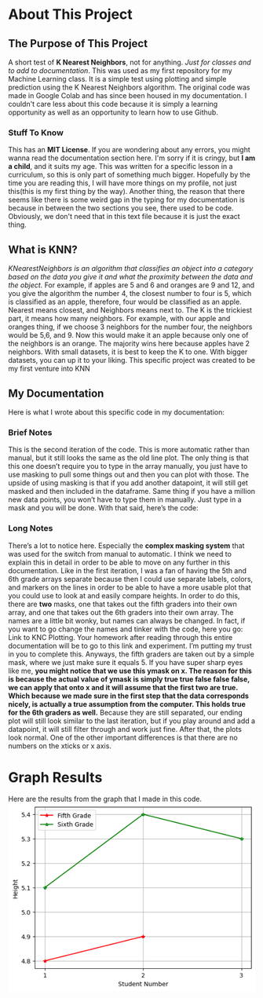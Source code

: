 # About This Project
## The Purpose of This Project
A short test of **K Nearest Neighbors**, not for anything. _Just for classes and to add to documentation_. This was used as my first repository for my Machine Learning class. It is a simple test using plotting and simple prediction using the K Nearest Neighbors algorithm. The original code was made in Google Colab and has since been housed in my documentation. I couldn't care less about this code because it is simply a learning opportunity as well as an opportunity to learn how to use Github.
### Stuff To Know
This has an **MIT License**. If you are wondering about any errors, you might wanna read the documentation section here. I'm sorry if it is cringy, but **I am a child**, and it suits my age. This was written for a specific lesson in a curriculum, so this is only part of something much bigger. Hopefully by the time you are reading this, I will have more things on my profile, not just this(this is my first thing by the way). Another thing, the reason that there seems like there is some weird gap in the typing for my documentation is because in between the two sections  you see, there used to be  code. Obviously, we don't need that in this text file because it is just the exact thing. 

## What is KNN? 
_KNearestNeighbors is an algorithm that classifies an object into a category based on the data you give it and what the proximity between the data and the object._ 
For example, if apples are 5 and 6 and oranges are 9 and 12, and you give the algorithm the number 4, the closest number to four is 5, which is classified as an apple, therefore, four would be classified as an apple. 
Nearest means closest, and Neighbors means next to. 
The K is the trickiest part, it means how many neighbors. For example, with our apple and oranges thing, if we choose 3 neighbors for the number four, the neighbors would be 5,6, and 9. Now this would make it an apple because only one of the neighbors is an orange. The majority wins here because apples have 2 neighbors.  With small datasets, it is best to keep the K to one. With bigger datasets, you can up it to your liking. 
This specific project was created to be my first venture into KNN

## My Documentation
Here is what I wrote about this specific code in my documentation: 

### Brief Notes
This is the second iteration of the code. This is more automatic rather than manual, but it still looks the same as the old line plot. The only thing is that this one doesn’t require you to type in the array manually, you just have to use masking to pull some things out and then you can plot with those. The upside of using masking is that if you add another datapoint, it will still get masked and then included in the dataframe. Same thing if you have a million new data points, you won’t have to type them in manually. Just type in a mask and you will be done. With that said, here’s the code: 

### Long Notes  
There’s a lot to notice here. Especially the **complex masking system** that was used for the switch from manual to automatic. I think we need to explain this in detail in order to be able to move on any further in this documentation. Like in the first iteration, I was a fan of having the 5th and 6th grade arrays separate because then I could use separate labels, colors, and markers on the lines in order to be able to have a more usable plot that you could use to look at and easily compare heights. In order to do this, there are **two** masks, one that takes out the fifth graders into their own array, and one that takes out the 6th graders into their own array. The names are a little bit wonky, but names can always be changed. In fact, if you want to go change the names and tinker with the code, here you go: Link to KNC Plotting. Your homework after reading through this entire documentation will be to go to this link and experiment. I’m putting my trust in you to complete this. Anyways, the fifth graders are taken out by a simple mask, where we just make sure it equals 5. If you have super sharp eyes like me, **you might notice that we use this ymask on x. The reason for this is because the actual value of ymask is simply true true false false false, we can apply that onto x and it will assume that the first two are true. Which because we made sure in the first step that the data corresponds nicely, is actually a true assumption from the computer.  This holds true for the 6th graders as well.** Because they are still separated, our ending plot will still look similar to the last iteration, but if you play around and add a datapoint, it will still filter through and work just fine. After that, the plots look normal. One of the other important differences is that there are no numbers on the xticks or x axis. 

# Graph Results
Here are the results from the graph that I made in this code. 
![Image](FifthGradeSixthGradeHeight.png "The Image")


